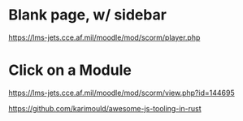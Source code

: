 # Blank page, w/ sidebar
https://lms-jets.cce.af.mil/moodle/mod/scorm/player.php

# Click on a Module
https://lms-jets.cce.af.mil/moodle/mod/scorm/view.php?id=144695


https://github.com/karimould/awesome-js-tooling-in-rust
